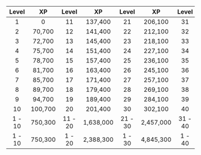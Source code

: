 |Level|XP|Level|XP|Level|XP|Level|XP|Level|XP|
|:---:|:---:|:---:|:---:|:---:|:---:|:---:|:---:|:---:|:---:|
|1|0|11|137,400|21|206,100|31|240,450|41|274,800|
|2|70,700|12|141,400|22|212,100|32|247,450|42|282,800|
|3|72,700|13|145,400|23|218,100|33|254,450|43|290,800|
|4|75,700|14|151,400|24|227,100|34|264,950|44|302,800|
|5|78,700|15|157,400|25|236,100|35|275,450|45|314,800|
|6|81,700|16|163,400|26|245,100|36|285,950|46|326,800|
|7|85,700|17|171,400|27|257,100|37|299,950|47|342,800|
|8|89,700|18|179,400|28|269,100|38|313,950|48|358,800|
|9|94,700|19|189,400|29|284,100|39|331,450|49|378,800|
|10|100,700|20|201,400|30|302,100|40|352,450|50|402,800|
|1 - 10|750,300|11 - 20|1,638,000|21 - 30|2,457,000|31 - 40|2,866,500|41 - 50|3,276,000|
|1 - 10|750,300|1 - 20|2,388,300|1 - 30|4,845,300|1 - 40|7,711,800|1 - 50|10,987,800|
